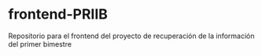 # frontend-PRIIB
Repositorio para el frontend del proyecto de recuperación de la información del primer bimestre
